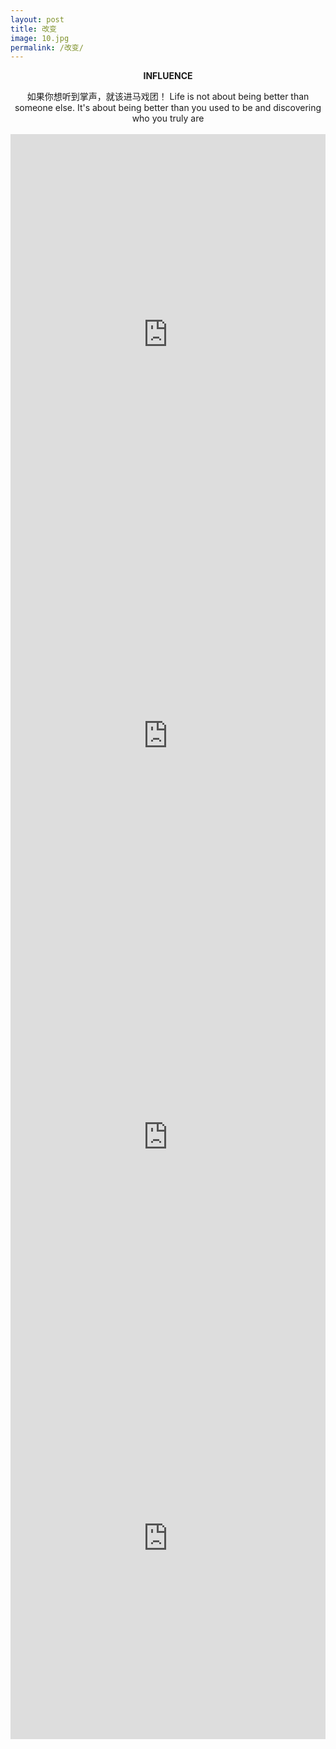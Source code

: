 ```yaml
---
layout: post
title: 改变
image: 10.jpg
permalink: /改变/
---
```


**<center> INFLUENCE </center>**

<iframe src="/vedio/rainbow.mp3" allow="autoplay" style="display:none" id="iframeAudio"></iframe>

<center>如果你想听到掌声，就该进马戏团！  
Life is not about being better than someone else. It's about being better than you used to be and discovering who you truly are </center>
  
<br>

<center>
<iframe src="https://drive.google.com/viewerng/
viewer?embedded=true&url=https://github.com/banklz/banklz.github.io/raw/master/vedio/1%E5%8D%B7.pdf" frameborder="0" width="100%" height=642>
<object data="/vedio/1卷.pdf" width="100%" height="100%" type="application/pdf"></object>
</iframe>

<br>
<center>
<iframe src="https://drive.google.com/viewerng/
viewer?embedded=true&url=https://github.com/banklz/banklz.github.io/raw/master/vedio/2%E5%8D%B7.pdf" frameborder="0" width="100%" height=642>
<object data="/vedio/2卷.pdf" width="100%" height="100%" type="application/pdf"></object>
</iframe>

<br>
<center>
<iframe src="https://drive.google.com/viewerng/
viewer?embedded=true&url=https://github.com/banklz/banklz.github.io/raw/master/vedio/3%E5%8D%B7.pdf" frameborder="0" width="100%" height=642>
<object data="/vedio/3卷.pdf" width="100%" height="100%" type="application/pdf"></object>
</iframe>

<br>
<center>
<iframe src="https://drive.google.com/viewerng/
viewer?embedded=true&url=https://github.com/banklz/banklz.github.io/raw/master/vedio/4%E5%8D%B7.pdf" frameborder="0" width="100%" height=642>
<object data="/vedio/4卷.pdf" width="100%" height="100%" type="application/pdf"></object>
</iframe>

<br>
<object data="/vedio/中国K12在线教育市场调研 及用户消费行为报告.pdf" width="100%" height="100%" type="application/pdf"></object>
